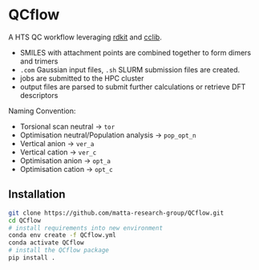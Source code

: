 # QCflow

A HTS QC workflow leveraging [rdkit](https://github.com/rdkit/rdkit) and [cclib](https://github.com/cclib/cclib).

- SMILES with attachment points are combined together to form dimers and trimers
- `.com` Gaussian input files, `.sh` SLURM submission files are created.
- jobs are submitted to the HPC cluster
- output files are parsed to submit further calculations or retrieve DFT descriptors

Naming Convention:

- Torsional scan neutral → `tor`
- Optimisation neutral/Population analysis → `pop_opt_n`
- Vertical anion → `ver_a`
- Vertical cation → `ver_c`
- Optimisation anion → `opt_a`
- Optimisation cation → `opt_c`


## Installation

```bash
git clone https://github.com/matta-research-group/QCflow.git
cd QCflow
# install requirements into new environment
conda env create -f QCflow.yml
conda activate QCflow
# install the QCflow package
pip install .
```
